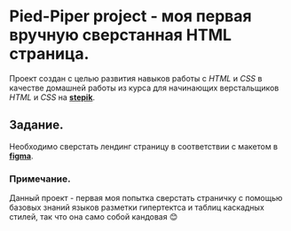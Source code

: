 # Pied-Piper project - моя первая вручную сверстанная HTML страница.

Проект создан с целью развития навыков работы с *HTML* и *CSS* в качестве домашней работы из курса для начинающих верстальщиков *HTML* и *CSS* на [__stepik__](https://stepik.org/course/38218/syllabus "Курс на stepik").

## Задание.

Необходимо сверстать лендинг страницу в соответствии с макетом в [__figma__](https://www.figma.com/design/BL7wdCOSIxYFu1uxctuVzg/%D0%94%D0%BE%D0%BC%D0%B0%D1%88%D0%BD%D0%B5%D0%B5-%D0%B7%D0%B0%D0%B4%D0%B0%D0%BD%D0%B8%D0%B5-Pied-Piper?node-id=0-1&node-type=canvas&t=HXFPwyUmltCX1sVJ-0 "Макет Figma").

### Примечание.

Данный проект - первая моя попытка сверстать страничку с помощью базовых знаний языков разметки гипертектса и таблиц каскадных стилей, так что она само собой кандовая :blush: